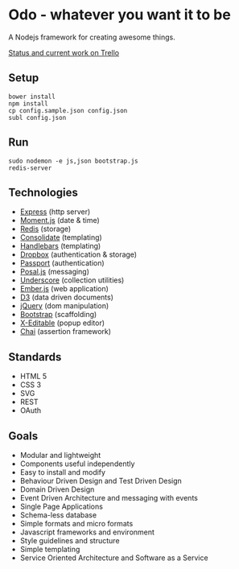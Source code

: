 # Odo - whatever you want it to be

A Nodejs framework for creating awesome things.

[Status and current work on Trello](https://trello.com/board/odo/4f7b3e995aa70d786202e667)


## Setup

    bower install
    npm install
    cp config.sample.json config.json
    subl config.json


## Run

    sudo nodemon -e js,json bootstrap.js
    redis-server


## Technologies

* [Express](http://expressjs.com/) (http server)
* [Moment.js](http://momentjs.com/) (date & time)
* [Redis](http://redis.io/) (storage)
* [Consolidate](http://jsdoc.info/visionmedia/consolidate.js/) (templating)
* [Handlebars](http://handlebarsjs.com/) (templating)
* [Dropbox](https://www.dropbox.com/developers) (authentication & storage)
* [Passport](http://passportjs.org/) (authentication)
* [Posal.js](https://github.com/postaljs/postal.js) (messaging)
* [Underscore](http://underscorejs.org/) (collection utilities)
* [Ember.js](http://emberjs.com/) (web application)
* [D3](http://d3js.org/) (data driven documents)
* [jQuery](http://jquery.com/) (dom manipulation)
* [Bootstrap](http://twitter.github.com/bootstrap/) (scaffolding)
* [X-Editable](http://vitalets.github.com/x-editable/) (popup editor)
* [Chai](http://chaijs.com/) (assertion framework)


## Standards

* HTML 5
* CSS 3
* SVG
* REST
* OAuth


## Goals

* Modular and lightweight
* Components useful independently
* Easy to install and modify
* Behaviour Driven Design and Test Driven Design
* Domain Driven Design
* Event Driven Architecture and messaging with events
* Single Page Applications
* Schema-less database
* Simple formats and micro formats
* Javascript frameworks and environment
* Style guidelines and structure
* Simple templating
* Service Oriented Architecture and Software as a Service